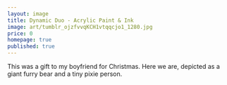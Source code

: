 ```yaml
---
layout: image
title: Dynamic Duo - Acrylic Paint & Ink
image: art/tumblr_ojzfvvqKCH1vtqqcjo1_1280.jpg
price: 0
homepage: true
published: true
---
```


This was a gift to my boyfriend for Christmas. Here we are, depicted as a giant furry bear and a tiny pixie person.
